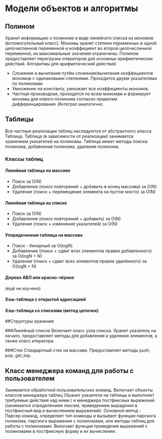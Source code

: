 # Модели объектов и алгоритмы
## Полином
Хранит информацию о полиноме в виде линейного списка из мономов (вспомогательный класс).
Мономы хранят степени переменных в одной целочисленной переменной и коэффициент во второй целочисленной переменной, их максимальные значения ограничены.
Полином предоставляет перегрузки операторов для основных арифметических действий.
Алгоритмы для арифметический действий:
- Сложение и вычитания путём сложения/вычитания коэффициентов мономов с одинаковыми степенями. Проходится двумя указателями по полиномам.
- Умножение на константу, умножает все коэффициенты мономов.
- Частная производная, проходится по всем мономам и формирует мономы для нового полинома согласно правилам дифференцирования. Интеграл аналогично.

## Таблицы
Все частные реализации таблиц наследуются от абстрактного класса Таблица.
Таблица (в зависимости от реализации) занимается хранением указателей на полиномы.
Таблица имеет методы поиска полинома, добавления полинома, удаления полинома.
### Классы таблиц
#### Линейная таблица на массиве
- Поиск за O(N)
- Добавление (поиск повторений + добавить в конец массива) за O(N)
- Удаление (поиск + перемещение элемента на пустое место) за O(N)
#### Линейная таблица на списке
- Поиск за O(N)
- Добавление (поиск повторений + добавить) за O(N)
- Удаление (поиск + изменение указателей) за O(N)
#### Упорядоченная таблица на массиве
- Поиск - бинарный за O(logN)
- Добавление (поиск + сдвиг всех элементов правее добавленного) за O(logN + N)
- Удаление (поиск + сдвиг всех элементов правее удалённого) за O(logN + N)
#### Дерево АВЛ или красно-чёрное
(ещё не изучено)
#### Хэш-таблица с открытой адресацией
#### Хэш-таблица со списками (метод цепочек)

##Структуры хранения

###Линейный список
Включает класс узла списка. Хранит указатель на начало, предоставляет методы для добавления и удаления элементов, а также класс итератора.

###Стек
Стандартный стек на массиве. Предоставляет методы push, pop, get_top.


## Класс менеджера команд для работы с пользователем
Занимается обработкой пользовательских команд.
Включает объекты классов менеджера таблиц (Хранит указатели на таблицы и выполняет требуемые действия над ними.) и менеджера постфиксеых выражений (занимается определением лексем, приведением вырадения в постфиксный вид и вычислением выражений).
Основной метод - Парсер команд, определяет тип команды и вызывает функции парсинга полинома, парсинга выражения с полиномами, или методы таблиц для работы с полиномами.
Включает функции приведения выражений с полиномами в постфиксную форму и их вычисления.

